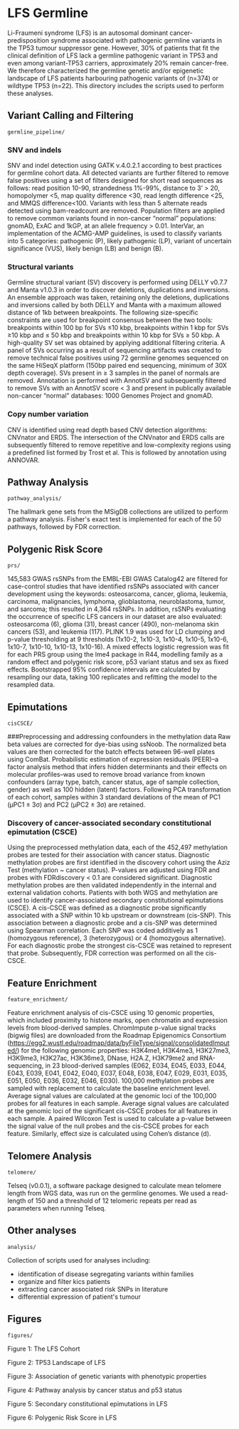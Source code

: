 # LFS Germline #

Li-Fraumeni syndrome (LFS) is an autosomal dominant cancer-predisposition syndrome associated with pathogenic germline variants in the TP53 tumour suppressor gene. However, 30% of patients that fit the clinical definition of LFS lack a germline pathogenic variant in TP53 and even among variant-TP53 carriers, approximately 20% remain cancer-free. We therefore characterized the germline genetic and/or epigenetic landscape of LFS patients harbouring pathogenic variants of (n=374) or wildtype TP53 (n=22). This directory includes the scripts used to perform these analyses.

## Variant Calling and Filtering ##

    germline_pipeline/

### SNV and indels ###
SNV and indel detection using GATK v.4.0.2.1 according to best practices for germline cohort data. All detected variants are further filtered to remove false positives using a set of filters designed for short read sequences as follows: read position 10-90, strandedness 1%-99%, distance to 3’ > 20, homopolymer <5, map quality difference <30, read length difference <25, and MMQS difference<100. Variants with less than 5 alternate reads detected using bam-readcount are removed. Population filters are applied to remove common variants found in non-cancer “normal” populations: gnomAD, ExAC and 1kGP, at an allele frequency > 0.01. InterVar, an implementation of the ACMG-AMP guidelines, is used to classify variants into 5 categories: pathogenic (P), likely pathogenic (LP), variant of uncertain significance (VUS), likely benign (LB) and benign (B). 

### Structural variants ###
Germline structural variant (SV) discovery is performed using DELLY v0.7.7 and Manta v1.0.3 in order to discover deletions, duplications and inversions. An ensemble approach was taken, retaining only the deletions, duplications and inversions called by both DELLY and Manta with a maximum allowed distance of 1kb between breakpoints. The following size-specific constraints are used for breakpoint consensus between the two tools: breakpoints within 100 bp for SVs ≤10 kbp, breakpoints within 1 kbp for SVs ≥10 kbp and ≤ 50 kbp and breakpoints within 10 kbp for SVs ≥ 50 kbp. A high-quality SV set was obtained by applying additional filtering criteria. A panel of SVs occurring as a result of sequencing artifacts was created to remove technical false positives using 72 germline genomes sequenced on the same HiSeqX platform (150bp paired end sequencing, minimum of 30X depth coverage). SVs present in ≥ 3 samples in the panel of normals are removed. Annotation is performed with AnnotSV and subsequently filtered to remove SVs with an AnnotSV score < 3 and present in publically available non-cancer “normal” databases: 1000 Genomes Project and gnomAD.

### Copy number variation ###
CNV is identified using read depth based CNV detection algorithms: CNVnator and ERDS. The intersection of the CNVnator and ERDS calls are subsequently filtered to remove repetitive and low-complexity regions using a predefined list formed by Trost et al. This is followed by annotation using ANNOVAR.

## Pathway Analysis ##

    pathway_analysis/

The hallmark gene sets from the MSigDB collections are utilized to perform a pathway analysis. Fisher's exact test is implemented for each of the 50 pathways, followed by FDR correction.

## Polygenic Risk Score ##

    prs/

145,583 GWAS rsSNPs from the EMBL-EBI GWAS Catalog42 are filtered for case-control studies that have identified rsSNPs associated with cancer development using the keywords: osteosarcoma, cancer, glioma, leukemia, carcinoma, malignancies, lymphoma, glioblastoma, neuroblastoma, tumor, and sarcoma; this resulted in 4,364 rsSNPs. In addition, rsSNPs evaluating the occurrence of specific LFS cancers in our dataset are also evaluated: osteosarcoma (6), glioma (31), breast cancer (490), non-melanoma skin cancers (53), and leukemia (117). PLINK 1.9 was used for LD clumping and p-value thresholding at 9 thresholds (1x10-2, 1x10-3, 1x10-4, 1x10-5, 1x10-6, 1x10-7, 1x10-10, 1x10-13, 1x10-16). A mixed effects logistic regression was fit for each PRS group using the lme4 package in R44, modelling family as a random effect and polygenic risk score, p53 variant status and sex as fixed effects. Bootstrapped 95% confidence intervals are calculated by resampling our data, taking 100 replicates and refitting the model to the resampled data.


## Epimutations ##

    cisCSCE/

###Preprocessing and addressing confounders in the methylation data
Raw beta values are corrected for dye-bias using ssNoob. The normalized beta values are then corrected for the batch effects between 96-well plates using ComBat. Probabilistic estimation of expression residuals (PEER)–a factor analysis method that infers hidden determinants and their effects on molecular profiles–was used to remove broad variance from known confounders (array type, batch, cancer status, age of sample collection, gender) as well as 100 hidden (latent) factors. Following PCA transformation of each cohort, samples within 3 standard deviations of the mean of PC1 (μPC1 ± 3σ) and PC2 (μPC2 ± 3σ) are retained. 

### Discovery of cancer-associated secondary constitutional epimutation (CSCE) ###

Using the preprocessed methylation data, each of the 452,497 methylation probes are tested for their association with cancer status. Diagnostic methylation probes are first identified in the discovery cohort using the Aziz Test (methylation ~ cancer status). P-values are adjusted using FDR and probes with FDRdiscovery < 0.1 are considered significant. Diagnostic methylation probes are then validated independently in the internal and external validation cohorts. Patients with both WGS and methylation are used to identify cancer-associated secondary constitutional epimutations (CSCE). A cis-CSCE was defined as a diagnostic probe significantly associated with a SNP within 10 kb upstream or downstream (cis-SNP). This association between a diagnostic probe and a cis-SNP was determined using Spearman correlation. Each SNP was coded additively as 1 (homozygous reference), 3 (heterozygous) or 4 (homozygous alternative). For each diagnostic probe the strongest cis-CSCE was retained to represent that probe. Subsequently, FDR correction was performed on all the cis-CSCE.

## Feature Enrichment ##

    feature_enrichment/

Feature enrichment analysis of cis-CSCE using 10 genomic properties, which included proximity to histone marks, open chromatin and expression levels from blood-derived samples. ChromImpute p-value signal tracks (bigwig files) are downloaded from the Roadmap Epigenomics Consortium (https://egg2.wustl.edu/roadmap/data/byFileType/signal/consolidatedImputed/) for the following genomic properties: H3K4me1, H3K4me3, H3K27me3, H3K9me3, H3K27ac, H3K36me3, DNase, H2A.Z, H3K79me2 and RNA-sequencing, in 23 blood-derived samples (E062, E034, E045, E033, E044, E043, E039, E041, E042, E040, E037, E048, E038, E047, E029, E031, E035, E051, E050, E036, E032, E046, E030). 100,000 methylation probes are sampled with replacement to calculate the baseline enrichment level. Average signal values are calculated at the genomic loci of the 100,000 probes for all features in each sample. Average signal values are calculated at the genomic loci of the significant cis-CSCE probes for all features in each sample. A paired Wilcoxon Test is used to calculate a p-value between the signal value of the null probes and the cis-CSCE probes for each feature. Similarly, effect size is calculated using Cohen’s distance (d).

## Telomere Analysis ##

    telomere/

Telseq (v0.0.1), a software package designed to calculate mean telomere length from WGS data, was run on the germline genomes. We used a read-length of 150 and a threshold of 12 telomeric repeats per read as parameters when running Telseq. 

## Other analyses ##

    analysis/

Collection of scripts used for analyses including:

- identification of disease segregating variants within families
- organize and filter kics patients
- extracting cancer associated risk SNPs in literature
- differential expression of patient's tumour

## Figures ##

    figures/

Figure 1: The LFS Cohort

Figure 2: TP53 Landscape of LFS

Figure 3: Association of genetic variants with phenotypic properties

Figure 4: Pathway analysis by cancer status and p53 status

Figure 5: Secondary constitutional epimutations in LFS

Figure 6: Polygenic Risk Score in LFS

